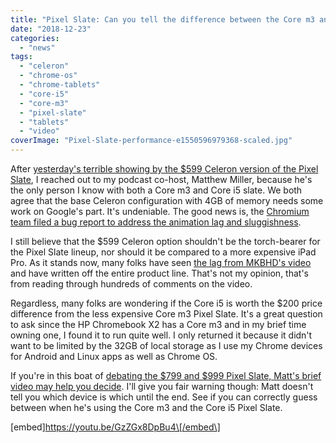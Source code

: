 ```yaml
---
title: "Pixel Slate: Can you tell the difference between the Core m3 and Core i5 in this video?"
date: "2018-12-23"
categories: 
  - "news"
tags: 
  - "celeron"
  - "chrome-os"
  - "chrome-tablets"
  - "core-i5"
  - "core-m3"
  - "pixel-slate"
  - "tablets"
  - "video"
coverImage: "Pixel-Slate-performance-e1550596979368-scaled.jpg"
---
```


After [yesterday's terrible showing by the $599 Celeron version of the Pixel Slate](https://www.aboutchromebooks.com/news/celeron-pixel-slate-review-video/), I reached out to my podcast co-host, Matthew Miller, because he's the only person I know with both a Core m3 and Core i5 slate. We both agree that the base Celeron configuration with 4GB of memory needs some work on Google's part. It's undeniable. The good news is, the [Chromium team filed a bug report to address the animation lag and sluggishness](https://bugs.chromium.org/p/chromium/issues/detail?id=917605&q=slate&colspec=ID%20Pri%20M%20Stars%20ReleaseBlock%20Component%20Status%20Owner%20Summary%20OS%20Modified).

I still believe that the $599 Celeron option shouldn't be the torch-bearer for the Pixel Slate lineup, nor should it be compared to a more expensive iPad Pro. As it stands now, many folks have seen [the lag from MKBHD's video](https://youtu.be/HOh6d_r63Bw) and have written off the entire product line. That's not my opinion, that's from reading through hundreds of comments on the video.

Regardless, many folks are wondering if the Core i5 is worth the $200 price difference from the less expensive Core m3 Pixel Slate. It's a great question to ask since the HP Chromebook X2 has a Core m3 and in my brief time owning one, I found it to run quite well. I only returned it because it didn't want to be limited by the 32GB of local storage as I use my Chrome devices for Android and Linux apps as well as Chrome OS.

If you're in this boat of [debating the $799 and $999 Pixel Slate, Matt's brief video may help you decide](https://www.zdnet.com/article/google-pixel-slate-intel-core-m3-vs-i5-use-the-200-savings-to-buy-a-keyboard/). I'll give you fair warning though: Matt doesn't tell you which device is which until the end. See if you can correctly guess between when he's using the Core m3 and the Core i5 Pixel Slate.

\[embed\]https://youtu.be/GzZGx8DpBu4\[/embed\]

